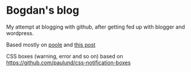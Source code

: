 # Bogdan's blog

My attempt at blogging with github, after getting fed up with blogger and wordpress.

Based mostly on [poole](http://github.com/poole/poole) and [this post](http://joshualande.com/jekyll-github-pages-poole/)

CSS boxes (warning, error and so on) based on https://github.com/paulund/css-notification-boxes
